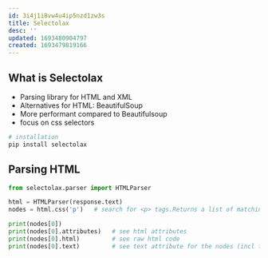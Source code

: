 ```yaml
---
id: 3i4j1i8vw4u4ip5nzd1zw3s
title: Selectolax
desc: ''
updated: 1693480904797
created: 1693479819166
---
```


## What is Selectolax
- Parsing library for HTML and XML
- Alternatives for HTML: BeautifulSoup
- More performant compared to Beautifulsoup
- focus on css selectors

``` py
# installation
pip install selectolax
```

## Parsing HTML

```py
from selectolax.parser import HTMLParser

html = HTMLParser(response.text)
nodes = html.css('p')   # search for <p> tags.Returns a list of matching nodes

print(nodes[0])
print(nodes[0].attributes)   # see html attributes
print(nodes[0].html)         # see raw html code
print(nodes[0].text)         # see text attribute for the nodes (incl text from children nodes)


```
